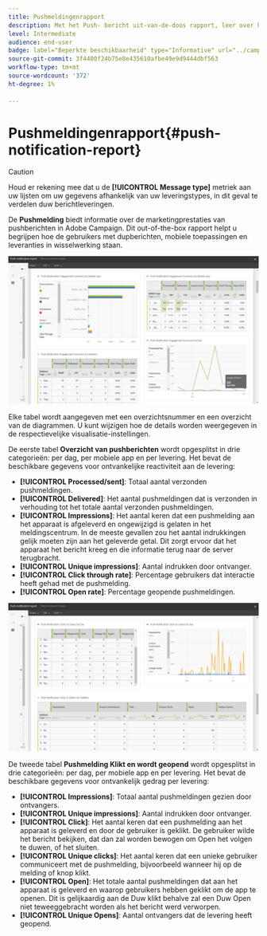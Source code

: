 ```yaml
---
title: Pushmeldingenrapport
description: Met het Push- bericht uit-van-de-doos rapport, leer over het succes van uw dupberichten.
level: Intermediate
audience: end-user
badge: label="Beperkte beschikbaarheid" type="Informative" url="../campaign-standard-migration-home.md" tooltip="Beperkt tot gemigreerde gebruikers in Campaign Standard"
source-git-commit: 3f4400f24b75e8e435610afbe49e9d9444dbf563
workflow-type: tm+mt
source-wordcount: '372'
ht-degree: 1%

---
```


# Pushmeldingenrapport{#push-notification-report}

>[!CAUTION]
>
>Houd er rekening mee dat u de **[!UICONTROL Message type]** metriek aan uw lijsten om uw gegevens afhankelijk van uw leveringstypes, in dit geval te verdelen duw berichtleveringen.

De **Pushmelding** biedt informatie over de marketingprestaties van pushberichten in Adobe Campaign. Dit out-of-the-box rapport helpt u begrijpen hoe de gebruikers met dupberichten, mobiele toepassingen en leveranties in wisselwerking staan.

![](assets/dynamic_report_push.png)

Elke tabel wordt aangegeven met een overzichtsnummer en een overzicht van de diagrammen. U kunt wijzigen hoe de details worden weergegeven in de respectievelijke visualisatie-instellingen.

De eerste tabel **Overzicht van pushberichten** wordt opgesplitst in drie categorieën: per dag, per mobiele app en per levering. Het bevat de beschikbare gegevens voor ontvankelijke reactiviteit aan de levering:

* **[!UICONTROL Processed/sent]**: Totaal aantal verzonden pushmeldingen.
* **[!UICONTROL Delivered]**: Het aantal pushmeldingen dat is verzonden in verhouding tot het totale aantal verzonden pushmeldingen.
* **[!UICONTROL Impressions]**: Het aantal keren dat een pushmelding aan het apparaat is afgeleverd en ongewijzigd is gelaten in het meldingscentrum. In de meeste gevallen zou het aantal indrukkingen gelijk moeten zijn aan het geleverde getal. Dit zorgt ervoor dat het apparaat het bericht kreeg en die informatie terug naar de server terugbracht.
* **[!UICONTROL Unique impressions]**: Aantal indrukken door ontvanger.
* **[!UICONTROL Click through rate]**: Percentage gebruikers dat interactie heeft gehad met de pushmelding.
* **[!UICONTROL Open rate]**: Percentage geopende pushmeldingen.

![](assets/dynamic_report_push_2.png)

De tweede tabel **Pushmelding Klikt en wordt geopend** wordt opgesplitst in drie categorieën: per dag, per mobiele app en per levering. Het bevat de beschikbare gegevens voor ontvankelijk gedrag per levering:

* **[!UICONTROL Impressions]**: Totaal aantal pushmeldingen gezien door ontvangers.
* **[!UICONTROL Unique impressions]**: Aantal indrukken door ontvanger.
* **[!UICONTROL Click]**: Het aantal keren dat een pushmelding aan het apparaat is geleverd en door de gebruiker is geklikt. De gebruiker wilde het bericht bekijken, dat dan zal worden bewogen om Open het volgen te duwen, of het sluiten.
* **[!UICONTROL Unique clicks]**: Het aantal keren dat een unieke gebruiker communiceert met de pushmelding, bijvoorbeeld wanneer hij op de melding of knop klikt.
* **[!UICONTROL Open]**: Het totale aantal pushmeldingen dat aan het apparaat is geleverd en waarop gebruikers hebben geklikt om de app te openen. Dit is gelijkaardig aan de Duw klikt behalve zal een Duw Open niet teweeggebracht worden als het bericht werd verworpen.
* **[!UICONTROL Unique Opens]**: Aantal ontvangers dat de levering heeft geopend.
